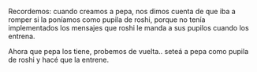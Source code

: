 Recordemos: cuando creamos a pepa, nos dimos cuenta de que iba a romper si la poníamos como pupila de roshi, porque no tenía implementados los mensajes que roshi le manda a sus pupilos cuando los entrena.

Ahora que pepa los tiene, probemos de vuelta.. seteá a pepa como pupila de roshi y hacé que la entrene.

